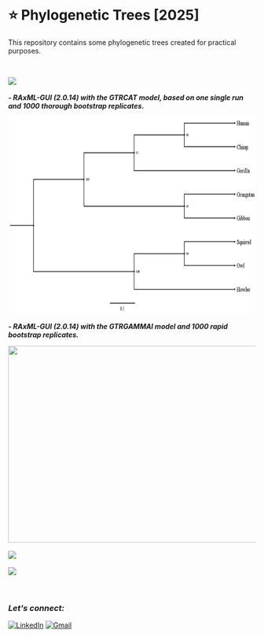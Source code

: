 # :star: Phylogenetic Trees [2025]

This repository contains some phylogenetic trees created for practical purposes.

<br>

![](https://img.shields.io/badge/MAXIMUM%20LIKELIHOOD%20-RAxML-green?style=for-the-badge)

***- RAxML-GUI (2.0.14) with the GTRCAT model, based on one single run and 1000 thorough bootstrap replicates.***

<img src="https://github.com/Rohit-Rannavre/Phylogenetic-Trees/blob/main/Trees/1.%20RAxML%20GUI.png" width="600" height="400">

***- RAxML-GUI (2.0.14) with the GTRGAMMAI model and 1000 rapid bootstrap replicates.***

<img src="" width="600" height="400">


![](https://img.shields.io/badge/MAXIMUM%20LIKELIHOOD%20-PhyML-54c7b9?style=for-the-badge)

![](https://img.shields.io/badge/MAXIMUM%20LIKELIHOOD%20-IQTREE-eb3471?style=for-the-badge)

<br>

### ***Let's connect:*** 
[![LinkedIn](https://img.shields.io/badge/linkedin-%230077B5.svg?style=for-the-badge&logo=linkedin&logoColor=white)](https://www.linkedin.com/in/rohit-rannavre) 
[![Gmail](https://img.shields.io/badge/Gmail-D14836?style=for-the-badge&logo=gmail&logoColor=white)](mailto:rohit.rannavre@gmail.com)  
